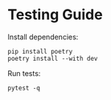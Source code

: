 # Testing Guide

Install dependencies:
```
pip install poetry
poetry install --with dev
```

Run tests:
```
pytest -q
```
